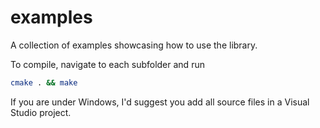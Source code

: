 # examples

A collection of examples showcasing how to use the library.

To compile, navigate to each subfolder and run

```bash
cmake . && make
```

If you are under Windows, I'd suggest you add all source files in a Visual Studio project.
